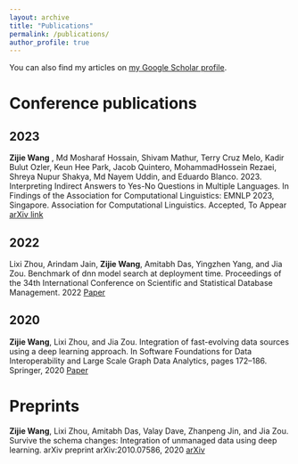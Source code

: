 ```yaml
---
layout: archive
title: "Publications"
permalink: /publications/
author_profile: true
---
```


<!-- {% if author.googlescholar %}
  {% endif %}

{% include base_path %}

{% for post in site.publications reversed %}
  {% include archive-single.html %}
{% endfor %} -->

You can also find my articles on [my Google Scholar profile](https://scholar.google.com/citations?user=g6wwJ6YAAAAJ&hl=en&oi=ao).



Conference publications
=====

2023
----

**Zijie Wang** , Md Mosharaf Hossain, Shivam Mathur, Terry Cruz Melo, Kadir Bulut Ozler, Keun Hee Park, Jacob Quintero, MohammadHossein Rezaei, Shreya Nupur Shakya, Md Nayem Uddin, and Eduardo Blanco. 2023. Interpreting Indirect Answers to Yes-No Questions in Multiple Languages. In Findings of the Association for Computational Linguistics: EMNLP 2023, Singapore. Association for Computational Linguistics. Accepted, To Appear [arXiv link](https://arxiv.org/abs/2310.13290)




2022
----

Lixi Zhou, Arindam Jain, **Zijie Wang**, Amitabh Das, Yingzhen Yang, and Jia Zou. Benchmark of dnn model search at deployment time. Proceedings of the 34th International Conference on Scientific and Statistical Database Management. 2022 [Paper](https://dl.acm.org/doi/pdf/10.1145/3538712.3538725?casa_token=iHRpnmJhcy0AAAAA:i594r1i7Fvhg7InJ46JKlBqg-X-oNMimVSBtbmHCjToz3f3GcODxIRL0yIbL6KSHImW7mlnl7AX0)

2020
----

**Zijie Wang**, Lixi Zhou, and Jia Zou. Integration of fast-evolving data sources using a deep learning approach. In Software Foundations for Data Interoperability and Large Scale Graph Data Analytics, pages 172–186. Springer, 2020 [Paper](http://www.prg.nii.ac.jp/projects/biscuits/fourth-workshop/papers/Wang.pdf)


Preprints
=====

**Zijie Wang**, Lixi Zhou, Amitabh Das, Valay Dave, Zhanpeng Jin, and Jia Zou. Survive the schema changes: Integration of unmanaged data using deep learning. arXiv preprint arXiv:2010.07586, 2020 [arXiv](https://arxiv.org/pdf/2010.07586.pdf)